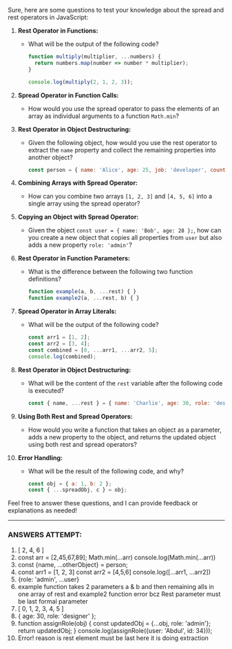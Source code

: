 Sure, here are some questions to test your knowledge about the spread and rest operators in JavaScript:

1. **Rest Operator in Functions:**
   - What will be the output of the following code?
     ```javascript
     function multiply(multiplier, ...numbers) {
       return numbers.map(number => number * multiplier);
     }

     console.log(multiply(2, 1, 2, 3)); 
     ```

2. **Spread Operator in Function Calls:**
   - How would you use the spread operator to pass the elements of an array as individual arguments to a function `Math.min`?

3. **Rest Operator in Object Destructuring:**
   - Given the following object, how would you use the rest operator to extract the `name` property and collect the remaining properties into another object?
     ```javascript
     const person = { name: 'Alice', age: 25, job: 'developer', country: 'USA' };
     ```

4. **Combining Arrays with Spread Operator:**
   - How can you combine two arrays `[1, 2, 3]` and `[4, 5, 6]` into a single array using the spread operator?

5. **Copying an Object with Spread Operator:**
   - Given the object `const user = { name: 'Bob', age: 28 };`, how can you create a new object that copies all properties from `user` but also adds a new property `role: 'admin'`?

6. **Rest Operator in Function Parameters:**
   - What is the difference between the following two function definitions?
     ```javascript
     function example(a, b, ...rest) { }
     function example2(a, ...rest, b) { }
     ```

7. **Spread Operator in Array Literals:**
   - What will be the output of the following code?
     ```javascript
     const arr1 = [1, 2];
     const arr2 = [3, 4];
     const combined = [0, ...arr1, ...arr2, 5];
     console.log(combined);
     ```

8. **Rest Operator in Object Destructuring:**
   - What will be the content of the `rest` variable after the following code is executed?
     ```javascript
     const { name, ...rest } = { name: 'Charlie', age: 30, role: 'designer' };
     ```

9. **Using Both Rest and Spread Operators:**
   - How would you write a function that takes an object as a parameter, adds a new property to the object, and returns the updated object using both rest and spread operators?

10. **Error Handling:**
    - What will be the result of the following code, and why?
      ```javascript
      const obj = { a: 1, b: 2 };
      const { ...spreadObj, c } = obj;
      ```

Feel free to answer these questions, and I can provide feedback or explanations as needed!

-----------------------------------------------------------------
### ANSWERS ATTEMPT:
1. [ 2, 4, 6 ]
2. const arr = [2,45,67,89]; 
Math.min(...arr)
console.log(Math.min(...arr))
3. const {name, ...otherObject} = person;
4. const arr1 = [1, 2, 3]
const arr2 = [4,5,6]
console.log([...arr1, ...arr2])
5. {role: 'admin', ...user}
6. example function takes 2 parameters a & b and then remaining alls in one array of rest 
and example2 function error bcz Rest parameter must be last formal parameter
7. [ 0, 1, 2, 3, 4, 5 ]
8. { age: 30, role: 'designer' };
9. function assignRole(obj) {
    const updatedObj = {...obj, role: 'admin'};
    return updatedObj;
}
console.log(assignRole({user: 'Abdul', id: 34}));
10. Error! reason is rest element must be last here it is doing extraction
